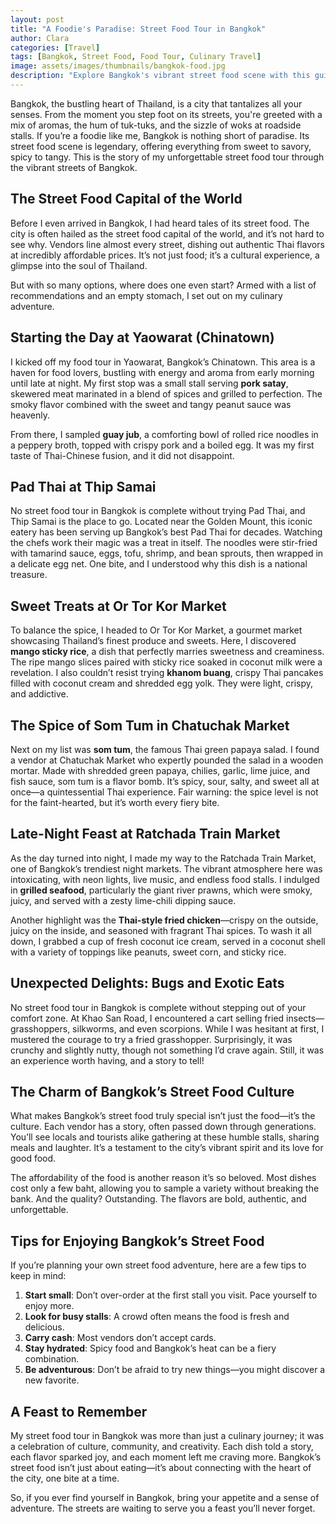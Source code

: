 ```yaml
---
layout: post
title: "A Foodie's Paradise: Street Food Tour in Bangkok"
author: Clara
categories: [Travel]
tags: [Bangkok, Street Food, Food Tour, Culinary Travel]
image: assets/images/thumbnails/bangkok-food.jpg
description: "Explore Bangkok's vibrant street food scene with this guide to iconic dishes, bustling markets, and must-visit food stalls for every foodie."
---
```


Bangkok, the bustling heart of Thailand, is a city that tantalizes all your senses. From the moment you step foot on its streets, you're greeted with a mix of aromas, the hum of tuk-tuks, and the sizzle of woks at roadside stalls. If you’re a foodie like me, Bangkok is nothing short of paradise. Its street food scene is legendary, offering everything from sweet to savory, spicy to tangy. This is the story of my unforgettable street food tour through the vibrant streets of Bangkok.

## The Street Food Capital of the World

Before I even arrived in Bangkok, I had heard tales of its street food. The city is often hailed as the street food capital of the world, and it’s not hard to see why. Vendors line almost every street, dishing out authentic Thai flavors at incredibly affordable prices. It’s not just food; it’s a cultural experience, a glimpse into the soul of Thailand.

But with so many options, where does one even start? Armed with a list of recommendations and an empty stomach, I set out on my culinary adventure.

## Starting the Day at Yaowarat (Chinatown)

I kicked off my food tour in Yaowarat, Bangkok’s Chinatown. This area is a haven for food lovers, bustling with energy and aroma from early morning until late at night. My first stop was a small stall serving **pork satay**, skewered meat marinated in a blend of spices and grilled to perfection. The smoky flavor combined with the sweet and tangy peanut sauce was heavenly.

From there, I sampled **guay jub**, a comforting bowl of rolled rice noodles in a peppery broth, topped with crispy pork and a boiled egg. It was my first taste of Thai-Chinese fusion, and it did not disappoint.

## Pad Thai at Thip Samai

No street food tour in Bangkok is complete without trying Pad Thai, and Thip Samai is the place to go. Located near the Golden Mount, this iconic eatery has been serving up Bangkok’s best Pad Thai for decades. Watching the chefs work their magic was a treat in itself. The noodles were stir-fried with tamarind sauce, eggs, tofu, shrimp, and bean sprouts, then wrapped in a delicate egg net. One bite, and I understood why this dish is a national treasure.

## Sweet Treats at Or Tor Kor Market

To balance the spice, I headed to Or Tor Kor Market, a gourmet market showcasing Thailand’s finest produce and sweets. Here, I discovered **mango sticky rice**, a dish that perfectly marries sweetness and creaminess. The ripe mango slices paired with sticky rice soaked in coconut milk were a revelation. I also couldn’t resist trying **khanom buang**, crispy Thai pancakes filled with coconut cream and shredded egg yolk. They were light, crispy, and addictive.

## The Spice of Som Tum in Chatuchak Market

Next on my list was **som tum**, the famous Thai green papaya salad. I found a vendor at Chatuchak Market who expertly pounded the salad in a wooden mortar. Made with shredded green papaya, chilies, garlic, lime juice, and fish sauce, som tum is a flavor bomb. It’s spicy, sour, salty, and sweet all at once—a quintessential Thai experience. Fair warning: the spice level is not for the faint-hearted, but it’s worth every fiery bite.

## Late-Night Feast at Ratchada Train Market

As the day turned into night, I made my way to the Ratchada Train Market, one of Bangkok’s trendiest night markets. The vibrant atmosphere here was intoxicating, with neon lights, live music, and endless food stalls. I indulged in **grilled seafood**, particularly the giant river prawns, which were smoky, juicy, and served with a zesty lime-chili dipping sauce.

Another highlight was the **Thai-style fried chicken**—crispy on the outside, juicy on the inside, and seasoned with fragrant Thai spices. To wash it all down, I grabbed a cup of fresh coconut ice cream, served in a coconut shell with a variety of toppings like peanuts, sweet corn, and sticky rice.

## Unexpected Delights: Bugs and Exotic Eats

No street food tour in Bangkok is complete without stepping out of your comfort zone. At Khao San Road, I encountered a cart selling fried insects—grasshoppers, silkworms, and even scorpions. While I was hesitant at first, I mustered the courage to try a fried grasshopper. Surprisingly, it was crunchy and slightly nutty, though not something I’d crave again. Still, it was an experience worth having, and a story to tell!

## The Charm of Bangkok’s Street Food Culture

What makes Bangkok’s street food truly special isn’t just the food—it’s the culture. Each vendor has a story, often passed down through generations. You’ll see locals and tourists alike gathering at these humble stalls, sharing meals and laughter. It’s a testament to the city’s vibrant spirit and its love for good food.

The affordability of the food is another reason it’s so beloved. Most dishes cost only a few baht, allowing you to sample a variety without breaking the bank. And the quality? Outstanding. The flavors are bold, authentic, and unforgettable.

## Tips for Enjoying Bangkok’s Street Food

If you’re planning your own street food adventure, here are a few tips to keep in mind:
1. **Start small**: Don’t over-order at the first stall you visit. Pace yourself to enjoy more.
2. **Look for busy stalls**: A crowd often means the food is fresh and delicious.
3. **Carry cash**: Most vendors don’t accept cards.
4. **Stay hydrated**: Spicy food and Bangkok’s heat can be a fiery combination.
5. **Be adventurous**: Don’t be afraid to try new things—you might discover a new favorite.

## A Feast to Remember

My street food tour in Bangkok was more than just a culinary journey; it was a celebration of culture, community, and creativity. Each dish told a story, each flavor sparked joy, and each moment left me craving more. Bangkok’s street food isn’t just about eating—it’s about connecting with the heart of the city, one bite at a time.

So, if you ever find yourself in Bangkok, bring your appetite and a sense of adventure. The streets are waiting to serve you a feast you’ll never forget.
